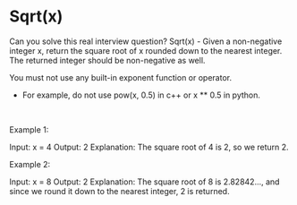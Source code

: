# Sqrt(x)

Can you solve this real interview question? Sqrt(x) - Given a non-negative integer x, return the square root of x rounded down to the nearest integer. The returned integer should be non-negative as well.

You must not use any built-in exponent function or operator.

 * For example, do not use pow(x, 0.5) in c++ or x ** 0.5 in python.

 

Example 1:


Input: x = 4
Output: 2
Explanation: The square root of 4 is 2, so we return 2.


Example 2:


Input: x = 8
Output: 2
Explanation: The square root of 8 is 2.82842..., and since we round it down to the nearest integer, 2 is returned.